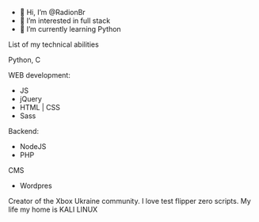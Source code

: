 - 👋 Hi, I’m @RadionBr
- 👀 I’m interested in full stack
- 🌱 I’m currently learning Python

List of my technical abilities

Python, C

WEB development:
- JS
- jQuery
- HTML | CSS
- Sass

Backend:
- NodeJS
- PHP

CMS
- Wordpres

Creator of the Xbox Ukraine community. I love test flipper zero scripts. My life my home is KALI LINUX


<!---
RadionBr/RadionBr is a ✨ special ✨ repos21itory because its `README.md` (this file) appears on your GitHub profile.
You can click the Preview link to take a look at your changes.
--->

